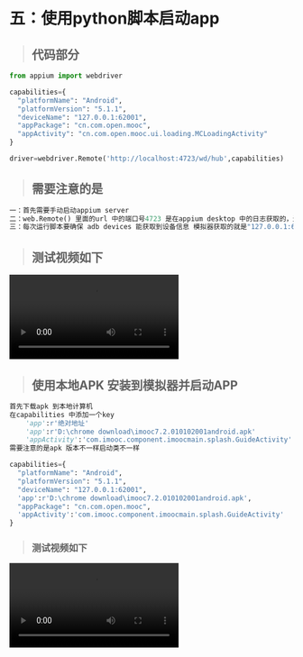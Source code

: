 # 五：使用python脚本启动app

> ## 代码部分

```python
from appium import webdriver

capabilities={
  "platformName": "Android",
  "platformVersion": "5.1.1",
  "deviceName": "127.0.0.1:62001",
  "appPackage": "cn.com.open.mooc",
  "appActivity": "cn.com.open.mooc.ui.loading.MCLoadingActivity"
}

driver=webdriver.Remote('http://localhost:4723/wd/hub',capabilities)
```



> ## 需要注意的是

```python
一：首先需要手动启动appium server
二：web.Remote() 里面的url 中的端口号4723 是在appium desktop 中的日志获取的，还有/wd/hub 是固定的
三：每次运行脚本要确保 adb devices 能获取到设备信息 模拟器获取的就是"127.0.0.1:62001", 真机获取到的是uuid
```



> ## 测试视频如下

<video src="D:\Program Files(x86)\typora\vedio\appium_1 脚本启动app.mp4"></video>





> ## 使用本地APK 安装到模拟器并启动APP

```python
首先下载apk 到本地计算机
在capabilities 中添加一个key
    'app':r'绝对地址'
    'app':r'D:\chrome download\imooc7.2.010102001android.apk'
    'appActivity':'com.imooc.component.imoocmain.splash.GuideActivity'
需要注意的是apk 版本不一样启动类不一样

capabilities={
  "platformName": "Android",
  "platformVersion": "5.1.1",
  "deviceName": "127.0.0.1:62001",
  'app':r'D:\chrome download\imooc7.2.010102001android.apk',
  "appPackage": "cn.com.open.mooc",
  'appActivity':'com.imooc.component.imoocmain.splash.GuideActivity'
}
```





> ### 测试视频如下

<video src="D:\Program Files(x86)\typora\vedio\appium_2 安装并启动app.mp4">

